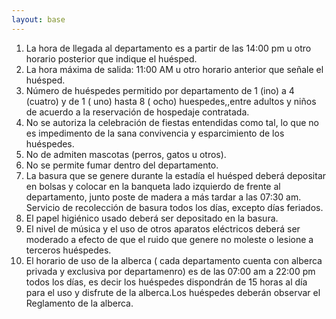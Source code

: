 ```yaml
---
layout: base
---
```

1. La hora de llegada al departamento es a partir de las 14:00 pm u otro horario posterior que indique el huésped.
2. La hora máxima de salida: 11:00 AM u otro horario anterior que señale el huésped.
3. Número de huéspedes permitido por departamento de 1 (ino) a 4 (cuatro) y de 1 ( uno) hasta 8 ( ocho) huespedes,,entre adultos y niños de acuerdo a la reservación de hospedaje contratada. 
4. No se autoriza la celebración de fiestas entendidas como tal, lo que no es impedimento de la sana convivencia y esparcimiento de los huéspedes.
5. No de admiten mascotas (perros, gatos u otros).
6. No se permite fumar dentro del departamento.
7. La basura que se genere durante la estadía el huésped deberá depositar en bolsas y colocar en la banqueta lado izquierdo de frente al departamento, junto poste de madera a más tardar a las 07:30 am. Servicio de recolección de basura todos los días, excepto días feriados.
8. El papel higiénico usado deberá ser depositado en la basura.
9. El nivel de música y el uso de otros aparatos eléctricos deberá ser moderado a efecto de que el ruido que genere no moleste o lesione a terceros huéspedes.
10. El horario de uso de la alberca ( cada departamento cuenta con alberca privada y exclusiva por departamenro) es de las 07:00 am a 22:00 pm todos los días, es decir los huéspedes dispondrán de 15 horas al día para el uso y disfrute de la alberca.Los huéspedes deberán observar el Reglamento de la alberca. 